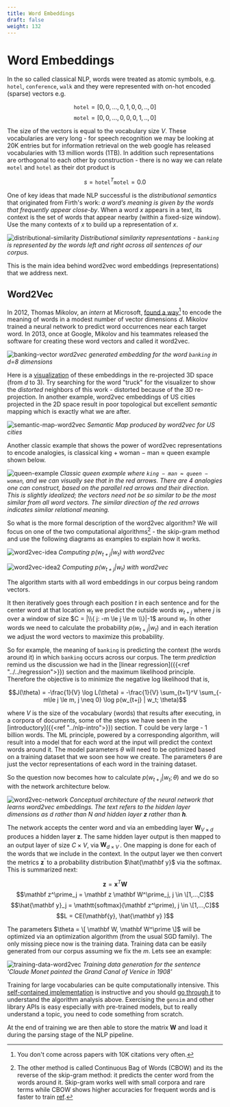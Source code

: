 ```yaml
---
title: Word Embeddings
draft: false
weight: 132
---
```


# Word Embeddings 

In the so called classical NLP, words were treated as atomic symbols, e.g. `hotel`, `conference`, `walk` and they were represented with on-hot encoded (sparse) vectors e.g.

$$\mathtt{hotel} = [0,0, ..., 0,1, 0,0,..,0]$$
$$\mathtt{motel} = [0,0, ..., 0,0, 0,1,..,0]$$

The size of the vectors is equal to the vocabulary size $V$. These vocabularies are very long - for speech recognition we may be looking at 20K entries but for information retrieval on the web google has released vocabularies with 13 million words (1TB). In addition such representations are orthogonal to each other by construction - there is no way we can relate `motel` and `hotel` as their dot product is 

$$ s = \mathtt{hotel}^T \mathtt{motel} = 0.0$$

One of key ideas that made NLP successful is the _distributional semantics_ that originated from Firth's work: _a word’s meaning is given by the words that frequently appear close-by_. When a word $x$ appears in a text, its context is the set of words that appear nearby (within a fixed-size window). Use the many contexts of $x$ to build up a representation of $x$. 

![distributional-similarity](images/distributional-similarity.png#center)
*Distributional similarity representations - `banking` is represented by the words left and right across all sentences of our corpus.*

This is the main idea behind word2vec word embeddings (representations) that we address next. 

## Word2Vec

In 2012, Thomas Mikolov, an _intern_ at Microsoft, [found a way](https://arxiv.org/abs/1310.4546)[^2] to encode the meaning of words in a modest number of vector dimensions $d$. Mikolov trained a neural network to predict word occurrences near each target word. In 2013, once at Google, Mikolov and his teammates released the software for creating these word vectors and called it word2vec. 

![banking-vector](images/banking-vector.png#center)
*word2vec generated embedding for the word `banking` in d=8 dimensions*

Here is a [visualization](http://projector.tensorflow.org/) of these embeddings in the re-projected 3D space (from $d$ to 3). Try searching for the word "truck" for the visualizer to show the _distorted_ neighbors of this work - distorted because of the 3D re-projection. In another example, word2vec embeddings of US cities projected in the 2D space result in poor topological but excellent _semantic_ mapping which is exactly what we are after. 

![semantic-map-word2vec](images/semantic-map-word2vec.png#center)
*Semantic Map produced by word2vec for US cities*

Another classic example that shows the power of word2vec representations to encode analogies, is  classical king + woman − man ≈ queen example shown below.

![queen-example](images/queen-example.png#center)
*Classic queen example where `king − man ≈ queen − woman`, and we can visually see that in the red arrows. There are 4 analogies one can construct, based on the parallel red arrows and their direction. This is slightly idealized; the vectors need not be so similar to be the most similar from all word vectors. The similar direction of the red arrows indicates similar relational meaning.*

So what is the more formal description of the word2vec algorithm? We will focus on one of the two computational algorithms[^1] - the skip-gram method and use the following diagrams as examples to explain how it works. 

![word2vec-idea](images/word2vec-idea.png#center)
*Computing $p(w_{t+j}|w_t)$ with word2vec*

![word2vec-idea2](images/word2vec-idea2.png#center)
*Computing $p(w_{t+j}|w_t)$ with word2vec*

The algorithm starts with all word embeddings in our corpus being random vectors. 

It then iteratively goes through each position $t$ in each sentence and for the center word at that location $w_t$ we predict the outside words $w_{t+j}$ where $j$ is over a window of size $C = |\\{ j: -m \le j \le m \\}|-1$ around $w_t$. In other words we need to calculate the probability $p(w_{t+j}|w_t)$ and in each iteration we adjust the word vectors to maximize this probability. 

So for example, the meaning of `banking` is predicting the context (the words around it) in which `banking` occurs across our corpus.  The term _prediction_ remind us the discussion we had in the [linear regression]({{<ref "../../regression">}}) section and the maximum likelihood principle. Therefore the objective is to minimize the negative log likelihood that is,

$$J(\theta) = -\frac{1}{V} \log L(\theta) = -\frac{1}{V} \sum_{t=1}^V \sum_{-m\le j \le m, j \neq 0} \log p(w_{t+j} | w_t; \theta)$$

where $V$ is the size of the vocabulary (words) that results after executing, in a corpora of documents, some of the steps we have seen in the [introductory]({{<ref "../nlp-intro">}}) section. T could be very large - 1 billion words. The ML principle, powered by a corresponding algorithm, will result into a model that for each word at the input will predict the context words around it.  The model parameters $\theta$ will need to be optimized based on a training dataset that we soon see how we create. The parameters $\theta$ are just the vector representations of each word in the training dataset. 

So the question now becomes how to calculate $p(w_{t+j} | w_t; \theta)$ and we do so with the network architecture below. 

![word2vec-network](images/word2vec-network.png#center)
*Conceptual architecture of the neural network that learns word2vec embeddings. The text refers to the hidden layer dimensions as $d$ rather than $N$ and hidden layer $\mathbf z$ rather than $\mathbf h$.*

The network accepts the center word and via an embedding layer $\mathbf W_{V \times d}$ produces a hidden layer $\mathbf z$. The same hidden layer output is then mapped to an output layer of size $C \times V$, via $\mathbf W^\prime_{d \times V}$. One mapping is done for each of the words that we include in the context. In the output layer we then convert the metrics $\mathbf z^\prime$ to a probability distribution $\hat{\mathbf y}$ via the softmax. This is summarized next:

$$\mathbf z = \mathbf x^T \mathbf W$$
$$\mathbf z^\prime_j = \mathbf z \mathbf W^\prime_j,  j \in \[1,...,C]$$
$$\hat{\mathbf y}_j = \mathtt{softmax}(\mathbf z^\prime), j \in \[1,...,C]$$
$$L = CE(\mathbf{y}, \hat{\mathbf y} )$$

The parameters $\theta = \[ \mathbf W, \mathbf W^\prime \]$ will be optimized via an optimization algorithm (from the usual SGD family). The only missing piece now is the training data. Training data can be easily generated from our corpus assuming we fix the $m$. Lets see an example:

![training-data-word2vec](images/training-data-word2vec.png#center)
*Training data generation for the sentence 'Claude Monet painted the Grand Canal of Venice in 1908'*

Training for large vocabularies can be quite computationally intensive. This [self-contained implementation](https://github.com/ujhuyz0110/wrd_emb/blob/master/word2vec_skipgram_medium_v1.ipynb) is instructive and you should [go through it](https://towardsdatascience.com/word2vec-from-scratch-with-numpy-8786ddd49e72) to understand the algorithm analysis above. Exercising the `gensim` and other library APIs is easy especially with pre-trained models, but to really understand a topic, you need to code something from scratch. 

At the end of training we are then able to store the matrix $\mathbf W$ and load it during the parsing stage of the NLP pipeline.  

[^1]: The other method is called Continuous Bag of Words (CBOW) and its the reverse of the skip-gram method: it predicts the center word from the words around it. Skip-gram works well with small corpora and rare terms while CBOW shows higher accuracies for frequent words and is faster to train [ref](https://www.manning.com/books/natural-language-processing-in-action). 

[^2]: You don't come across papers with 10K citations very often. 


